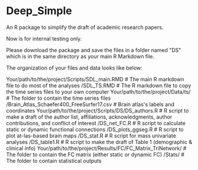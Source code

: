 # Deep_Simple
An R package to simplify the draft of academic research papers.

Now is for internal testing only.

Please download the package and save the files in a folder named "DS" which is in the same directory as your main R Markdown file.

The organization of your files and data looks like below:

Your/path/to/the/project/Scripts/SDL_main.RMD                          # The main R markdown file to do most of the analyses
                                /SDL_TS.RMD                            # The R markdown file to copy the time series files to your own computer
Your/path/to/the/project/Data/ts/                                      # The folder to contain the time series files
                             /Brain_Atlas_Schaefer400_FreeSurfer17.csv # Brain atlas's labels and coordinates
Your/path/to/the/project/Scripts/DS/DS_authors.R                       # R script to make a draft of the author list, affiliations, acknowledgments, author contributions, and conflict of interest
                                   /DS_net_FC.R                        # R script to calculate static or dynamic functional connections
                                   /DS_plots_ggseg.R                   # R script to plot at-las-based brain maps
                                   /DS_stat.R                          # R script for mass univariate analyses
                                   /DS_table1.R                        # R script to make the draft of Table 1 (demographic & clinical info)
Your/path/to/the/project/Results/FC/FC_Matrix_TriNetwork/              # The folder to contain the FC matrix (either static or dynamic FC)
                                   /Stats/                             # The folder to contain statistical outputs
                                 
